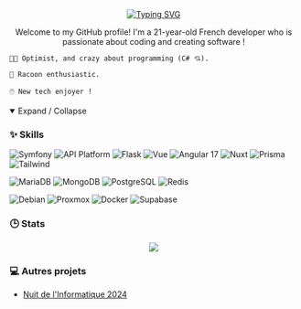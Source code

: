 <div align="center">
    <a href="https://git.io/typing-svg">
        <img src="https://readme-typing-svg.demolab.com?font=JetBrains+Mono&size=28&duration=2000&pause=500&center=true&vCenter=true&random=false&width=600&lines=Hello+there+%F0%9F%91%8B;I'm+Alexis+Udycz+(Aka+C4NX)+%F0%9F%A6%9D;Nice+to+meet+you+%F0%9F%92%9C" alt="Typing SVG">
    </a>
    <p>Welcome to my GitHub profile! I'm a 21-year-old French developer who is passionate about coding and creating software !</p>
</div>

```
🤙🏼 Optimist, and crazy about programming (C# 💘).

🦝 Racoon enthusiastic.

🖱️ New tech enjoyer !
```

<details open>
<summary>Expand / Collapse</summary>

### ✨ Skills

![Symfony](https://img.shields.io/badge/Symfony-000000?style=for-the-badge&logo=Symfony&logoColor=white)
![API Platform](https://img.shields.io/badge/API%20Platform-0099a1?style=for-the-badge&logo=Symfony)
![Flask](https://img.shields.io/badge/Flask-000000?style=for-the-badge&logo=flask&logoColor=white)
![Vue](https://img.shields.io/badge/Vue%20js-35495E?style=for-the-badge&logo=vuedotjs&logoColor=4FC08D)
![Angular 17](https://img.shields.io/badge/Angular-DD0031?style=for-the-badge&logo=angular&logoColor=white)
![Nuxt](https://img.shields.io/badge/nuxt%20js-00C58E?style=for-the-badge&logo=nuxtdotjs&logoColor=white)
![Prisma](https://img.shields.io/badge/Prisma-3982CE?style=for-the-badge&logo=Prisma&logoColor=white)
![Tailwind](https://img.shields.io/badge/Tailwind_CSS-38B2AC?style=for-the-badge&logo=tailwind-css&logoColor=white)

![MariaDB](https://img.shields.io/badge/MariaDB-003545?style=for-the-badge&logo=mariadb&logoColor=white)
![MongoDB](https://img.shields.io/badge/MongoDB-4EA94B?style=for-the-badge&logo=mongodb&logoColor=white)
![PostgreSQL](https://img.shields.io/badge/PostgreSQL-316192?style=for-the-badge&logo=postgresql&logoColor=white)
![Redis](https://img.shields.io/badge/redis-%23DD0031.svg?&style=for-the-badge&logo=redis&logoColor=white)

![Debian](https://img.shields.io/badge/Debian-A81D33?style=for-the-badge&logo=debian&logoColor=white)
![Proxmox](https://img.shields.io/badge/Proxmox-E57000?style=for-the-badge&logo=proxmox&logoColor=white)
![Docker](https://img.shields.io/badge/Docker-2CA5E0?style=for-the-badge&logo=docker&logoColor=white)
![Supabase](https://img.shields.io/badge/Supabase-181818?style=for-the-badge&logo=supabase&logoColor=white)

### 🕒 Stats

<div align="center">
    <img src="https://github-readme-stats.vercel.app/api?username=C4NX&theme=blue-green" />
</div>

### 💻 Autres projets

- [Nuit de l'Informatique 2024](https://github.com/Sakusai/Nuit-info)

</details>

</div>
